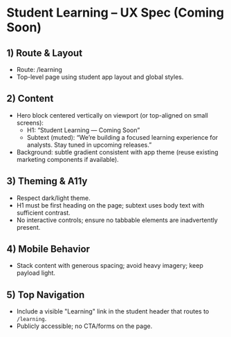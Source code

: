 # Student Learning – UX Spec (Coming Soon)

## 1) Route & Layout
- Route: /learning
- Top-level page using student app layout and global styles.

## 2) Content
- Hero block centered vertically on viewport (or top-aligned on small screens):
  - H1: “Student Learning — Coming Soon”
  - Subtext (muted): “We’re building a focused learning experience for analysts. Stay tuned in upcoming releases.”
- Background: subtle gradient consistent with app theme (reuse existing marketing components if available).

## 3) Theming & A11y
- Respect dark/light theme.
- H1 must be first heading on the page; subtext uses body text with sufficient contrast.
- No interactive controls; ensure no tabbable elements are inadvertently present.

## 4) Mobile Behavior
- Stack content with generous spacing; avoid heavy imagery; keep payload light.

## 5) Top Navigation
- Include a visible "Learning" link in the student header that routes to `/learning`.
- Publicly accessible; no CTA/forms on the page.
